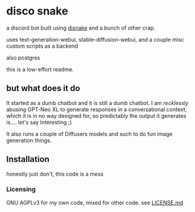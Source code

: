 # disco snake

a discord bot built using [disnake](https://disnake.dev) and a bunch of other crap.

uses text-generation-webui, stable-diffusion-webui, and a couple misc custom scripts as a backend

also postgres

this is a low-effort readme.

## but what does it do

It started as a dumb chatbot and it is still a dumb chatbot. I am *recklessly* abusing GPT-Neo XL
to generate responses in a conversational context, which it is in no way designed for, so predictably
the output it generates is.... let's say Interesting ;)

It also runs a couple of Diffusers models and such to do fun image generation things.

## Installation

honestly just don't, this code is a mess

### Licensing

GNU AGPLv3 for my own code, mixed for other code. see [LICENSE.md](./LICENSE.md)
